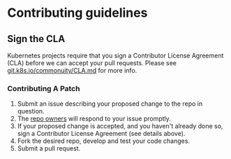 # Contributing guidelines

## Sign the CLA

Kubernetes projects require that you sign a Contributor License Agreement (CLA)
before we can accept your pull requests.  Please see
[git.k8s.io/commonuity/CLA.md](https://git.k8s.io/community/CLA.md) for more
info.

### Contributing A Patch

1. Submit an issue describing your proposed change to the repo in question.
1. The [repo owners](OWNERS) will respond to your issue promptly.
1. If your proposed change is accepted, and you haven't already done so, sign
   a Contributor License Agreement (see details above).
1. Fork the desired repo, develop and test your code changes.
1. Submit a pull request.
